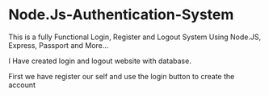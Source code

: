 # Node.Js-Authentication-System

This is a fully Functional Login, Register and Logout System Using Node.JS, Express, Passport and More...

I Have created login and logout website with database.

First we have register our self and use the login button to create  the account 

